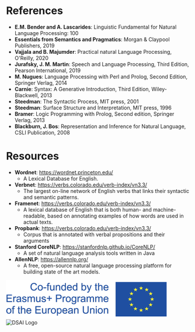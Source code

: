 # References
- <b>E.M. Bender and A. Lascarides</b>: Linguistic Fundamental for Natural Language Processing: 100
- <b>Essentials from Semantics and Pragmatics</b>: Morgan & Claypool Publishers, 2019
- <b>Vajjala and B. Majumder</b>: Practical natural Language Processing, O'Reilly, 2020
- <b>Jurafsky, J. M. Martin</b>: Speech and Language Processing, Third Edition, Pearson International, 2019
- <b>M. Nugues</b>: Language Processing with Perl and Prolog, Second Edition, Springer Verlag, 2014
- <b>Carnie</b>: Syntax: A Generative Introduction, Third Edition, Wiley-Blackwell, 2013
- <b>Steedman</b>: The Syntactic Process, MIT press, 2001
- <b>Steedman</b>: Surface Structure and Interpretation, MIT press, 1996
- <b>Bramer</b>: Logic Programming with Prolog, Second edition, Springer Verlag, 2013
- <b>Blackburn, J. Bos</b>: Representation and Inference for Natural Language, CSLI Publication, 2008

# Resources
- <b>Wordnet</b>: https://wordnet.princeton.edu/
    - A Lexical Database for English.
- <b>Verbnet</b>: https://verbs.colorado.edu/verb-index/vn3.3/
    - The largest on-line network of English verbs that links their syntactic and semantic patterns.
- <b>Framenet</b>: https://verbs.colorado.edu/verb-index/vn3.3/
    - A lexical database of English that is both human- and machine-readable, based on annotating examples of how words are used in actual texts.
- <b>Propbank</b>: https://verbs.colorado.edu/verb-index/vn3.3/
    - Corpus that is annotated with verbal propositions and their arguments
- <b>Stanford CoreNLP</b>: https://stanfordnlp.github.io/CoreNLP/
    - A set of natural language analysis tools written in Java
- <b>AllenNLP</b>: https://allennlp.org/
    - A free, open-source natural language processing platform for building state of the art models.
    
 ![Erasmus Logo](Erasmus_logo.png) ![DSAI Logo](DSAI_logo.png)
